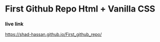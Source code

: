 # First Github Repo Html + Vanilla CSS


###  live link
https://shad-hassan.github.io/First_github_repo/

